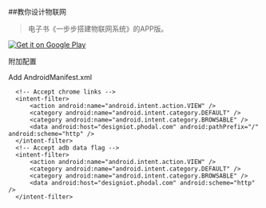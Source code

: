 ##教你设计物联网

> 电子书《一步步搭建物联网系统》的APP版。

<a href="https://play.google.com/store/apps/details?id=com.phodal.designiot">
  <img alt="Get it on Google Play"
       src="https://developer.android.com/images/brand/zh-cn_generic_rgb_wo_60.png" />
</a>

附加配置

Add AndroidManifest.xml

      <!-- Accept chrome links -->
      <intent-filter>
          <action android:name="android.intent.action.VIEW" />
          <category android:name="android.intent.category.DEFAULT" />
          <category android:name="android.intent.category.BROWSABLE" />
          <data android:host="designiot.phodal.com" android:pathPrefix="/" android:scheme="http" />
      </intent-filter>
      <!-- Accept adb data flag -->
      <intent-filter>
          <action android:name="android.intent.action.VIEW" />
          <category android:name="android.intent.category.DEFAULT" />
          <category android:name="android.intent.category.BROWSABLE" />
          <data android:host="designiot.phodal.com" android:scheme="http" />
      </intent-filter>
